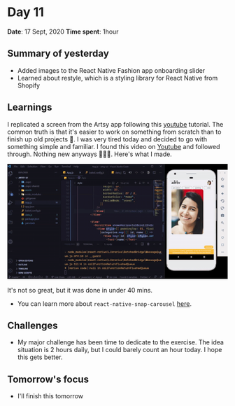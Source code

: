 # Day 11

**Date**: 17 Sept, 2020
**Time spent**: 1hour

## Summary of yesterday

- Added images to the React Native Fashion app onboarding slider
- Learned about restyle, which is a styling library for React Native from Shopify

## Learnings

I replicated a screen from the Artsy app following this [youtube](https://www.youtube.com/watch?v=ZbRZM750xpg) tutorial. The common truth is that it's easier to work on something from scratch than to finish up old projects 🙈. I was very tired today and decided to go with something simple and familiar. I found this video on [Youtube](https://www.youtube.com/watch?v=ZbRZM750xpg) and followed through. Nothing new anyways 🤷🏾‍♀️. Here's what I made.

![React Native Snap Carousel Demo](./images/gif/../../../images/gifs/react-native-swipe.gif)

It's not so great, but it was done in under 40 mins.

- You can learn more about `react-native-snap-carousel` [here](https://github.com/archriss/react-native-snap-carousel).

## Challenges

- My major challenge has been time to dedicate to the exercise. The idea situation is 2 hours daily, but I could barely count an hour today. I hope this gets better.

## Tomorrow's focus

- I'll finish this tomorrow

